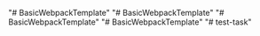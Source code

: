 "# BasicWebpackTemplate" 
"# BasicWebpackTemplate" 
"# BasicWebpackTemplate" 
"# BasicWebpackTemplate" 
"# test-task" 
